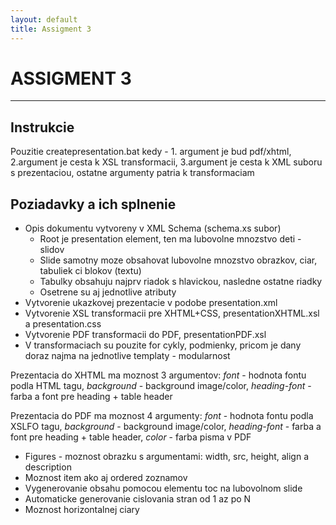 ```yaml
---
layout: default
title: Assigment 3
---
```


ASSIGMENT 3
============

-------------------     ----------------------------

Instrukcie
---------

Pouzitie createpresentation.bat kedy - 1. argument je bud pdf/xhtml, 2.argument je cesta k XSL transformacii, 3.argument je cesta k XML suboru s prezentaciou, ostatne argumenty patria k transformaciam

Poziadavky a ich splnenie
----------
+ Opis dokumentu vytvoreny v XML Schema (schema.xs subor)
	+ Root je presentation element, ten ma lubovolne mnozstvo deti - slidov
	+ Slide samotny moze obsahovat lubovolne mnozstvo obrazkov, ciar, tabuliek ci blokov (textu)
	+ Tabulky obsahuju najprv riadok s hlavickou, nasledne ostatne riadky
	+ Osetrene su aj jednotlive atributy
+ Vytvorenie ukazkovej prezentacie v podobe presentation.xml
+ Vytvorenie XSL transformacii pre XHTML+CSS, presentationXHTML.xsl a presentation.css
+ Vytvorenie PDF transformacii do PDF, presentationPDF.xsl
+ V transformaciach su pouzite for cykly, podmienky, pricom je dany doraz najma na jednotlive templaty - modularnost

Prezentacia do XHTML ma moznost 3 argumentov: *font* - hodnota fontu podla HTML tagu, *background* - background image/color, *heading-font* - farba a font pre heading + table header

Prezentacia do PDF ma moznost 4 argumenty: *font* - hodnota fontu podla XSLFO tagu, *background* - background image/color, *heading-font* - farba a font pre heading + table header, *color* - farba pisma v PDF
  
+ Figures - moznost obrazku s argumentami: width, src, height, align a description
+ Moznost item ako aj ordered zoznamov
+ Vygenerovanie obsahu pomocou elementu toc na lubovolnom slide
+ Automaticke generovanie cislovania stran od 1 az po N
+ Moznost horizontalnej ciary